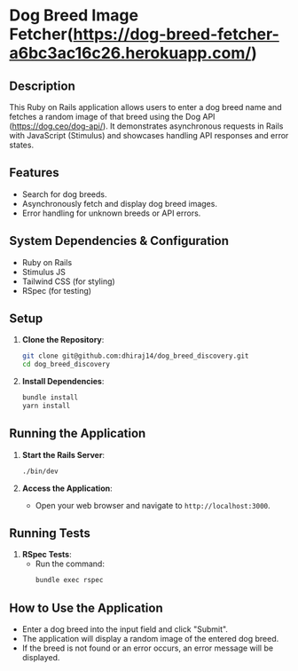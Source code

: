 # Dog Breed Image Fetcher(https://dog-breed-fetcher-a6bc3ac16c26.herokuapp.com/)

## Description

This Ruby on Rails application allows users to enter a dog breed name and fetches a random image of that breed using the Dog API (https://dog.ceo/dog-api/). It demonstrates asynchronous requests in Rails with JavaScript (Stimulus) and showcases handling API responses and error states.

## Features

- Search for dog breeds.
- Asynchronously fetch and display dog breed images.
- Error handling for unknown breeds or API errors.

## System Dependencies & Configuration

- Ruby on Rails
- Stimulus JS
- Tailwind CSS (for styling)
- RSpec (for testing)

## Setup

1. **Clone the Repository**:

   ```sh
   git clone git@github.com:dhiraj14/dog_breed_discovery.git
   cd dog_breed_discovery
   ```

2. **Install Dependencies**:
   ```sh
   bundle install
   yarn install
   ```

## Running the Application

1. **Start the Rails Server**:

   ```sh
   ./bin/dev
   ```

2. **Access the Application**:
   - Open your web browser and navigate to `http://localhost:3000`.

## Running Tests

1. **RSpec Tests**:
   - Run the command:
     ```sh
     bundle exec rspec
     ```

## How to Use the Application

- Enter a dog breed into the input field and click "Submit".
- The application will display a random image of the entered dog breed.
- If the breed is not found or an error occurs, an error message will be displayed.
